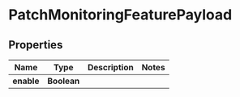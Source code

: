 

# PatchMonitoringFeaturePayload


## Properties

Name | Type | Description | Notes
------------ | ------------- | ------------- | -------------
**enable** | **Boolean** |  | 



